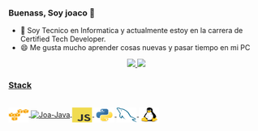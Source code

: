 ### Buenass, Soy joaco 👋



- 🌱 Soy Tecnico en Informatica y actualmente estoy en la carrera de Certified Tech Developer. 
- 😄 Me gusta mucho aprender cosas nuevas y pasar tiempo en mi PC

<div align="center">
  <a href="https://github.com/joaquinmosto">
  <img height="180em" src="https://github-readme-stats.vercel.app/api?username=joaquinmosto&show_icons=true&theme=jolly&include_all_commits=true&count_private=true"/>
  <img height="180em" src="https://github-readme-stats.vercel.app/api/top-langs/?username=joaquinmosto&layout=compact&langs_count=7&theme=jolly"/>
</div>
 
  ### Stack
<div style="display: inline_block"><br>
  <img align="center" alt="Joa-AWS" height="30" width="40" src="https://raw.githubusercontent.com/devicons/devicon/master/icons/amazonwebservices/amazonwebservices-original.svg">
  <img align="center" alt="Joa-Java" height="30" width="40" src="https://raw.githubusercontent.com/jmnote/z-icons/master/svg/java.svg">
  <img align="center" alt="Joa-JS" height="30" width="40" src="https://raw.githubusercontent.com/devicons/devicon/master/icons/javascript/javascript-original.svg">
   <img align="center" alt="Joa-Python" height="30" width="40" src="https://raw.githubusercontent.com/devicons/devicon/master/icons/python/python-original.svg">
  <img align="center" alt="Joa-MySQL" height="30" width="40" src="https://raw.githubusercontent.com/devicons/devicon/master/icons/mysql/mysql-original.svg">
  <img align="center" alt="Joa-Linux" height="30" width="40" src="https://raw.githubusercontent.com/devicons/devicon/master/icons/linux/linux-original.svg">
 
